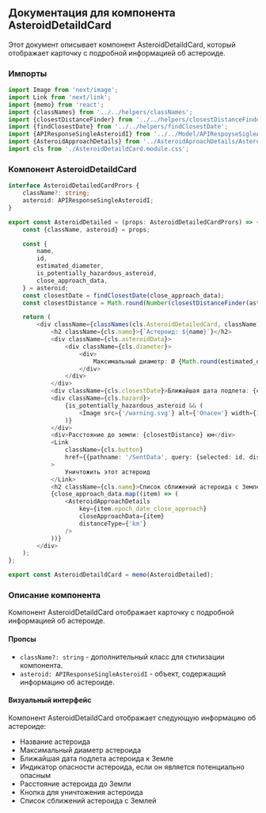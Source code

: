## Документация для компонента AsteroidDetaildCard

Этот документ описывает компонент AsteroidDetaildCard, который отображает карточку с подробной информацией об астероиде.

### Импорты

```jsx
import Image from 'next/image';
import Link from 'next/link';
import {memo} from 'react';
import {classNames} from '../../helpers/classNames';
import {closestDistanceFinder} from '../../helpers/closestDistanceFinder';
import {findClosestDate} from '../../helpers/findClosestDate';
import {APIResponseSingleAsteroidI} from '../../Model/APIRespoyseSigleAsteroid';
import {AsteroidApproachDetails} from '../AsteroidAproachDetails/AsteroidAproachDetails';
import cls from './AsteroidDetaildCard.module.css';
```

### Компонент AsteroidDetaildCard

```typescript jsx
interface AsteroidDetailedCardPrors {
    className?: string;
    asteroid: APIResponseSingleAsteroidI;
}

export const AsteroidDetailed = (props: AsteroidDetailedCardPrors) => {
    const {className, asteroid} = props;

    const {
        name,
        id,
        estimated_diameter,
        is_potentially_hazardous_asteroid,
        close_approach_data,
    } = asteroid;
    const closestDate = findClosestDate(close_approach_data);
    const closestDistance = Math.round(Number(closestDistanceFinder(asteroid)));

    return (
        <div className={classNames(cls.AsteroidDetailedCard, className)}>
            <h2 className={cls.name}>{`Астероид: ${name}`}</h2>
            <div className={cls.asteroidData}>
                <div className={cls.diameter}>
                    <div>
                        Максимальный диаметр: Ø {Math.round(estimated_diameter.meters.estimated_diameter_max)} м
                    </div>
                </div>
            </div>
            <div className={cls.closestDate}>Ближайшая дата подлета: {closestDate}</div>
            <div className={cls.hazard}>
                {is_potentially_hazardous_asteroid && (
                    <Image src={'/warning.svg'} alt={'Опасен'} width={130} height={30}/>
                )}
            </div>
            <div>Расстояние до земли: {closestDistance} км</div>
            <Link
                className={cls.button}
                href={{pathname: '/SentData', query: {selected: id, distanceType: 'km'}}}
            >
                Уничтожить этот астероид
            </Link>
            <h2 className={cls.name}>Список сближений астероида с Землей</h2>
            {close_approach_data.map((item) => (
                <AsteroidApproachDetails
                    key={item.epoch_date_close_approach}
                    closeApproachData={item}
                    distanceType={'km'}
                />
            ))}
        </div>
    );
};

export const AsteroidDetaildCard = memo(AsteroidDetailed);
```

### Описание компонента

Компонент AsteroidDetaildCard отображает карточку с подробной информацией об астероиде.

#### Пропсы

- `className?: string`  - дополнительный класс для стилизации компонента.
- `asteroid: APIResponseSingleAsteroidI`  - объект, содержащий информацию об астероиде.

#### Визуальный интерфейс

Компонент AsteroidDetaildCard отображает следующую информацию об астероиде:

- Название астероида
- Максимальный диаметр астероида
- Ближайшая дата подлета астероида к Земле
- Индикатор опасности астероида, если он является потенциально опасным
- Расстояние астероида до Земли
- Кнопка для уничтожения астероида
- Список сближений астероида с Землей
